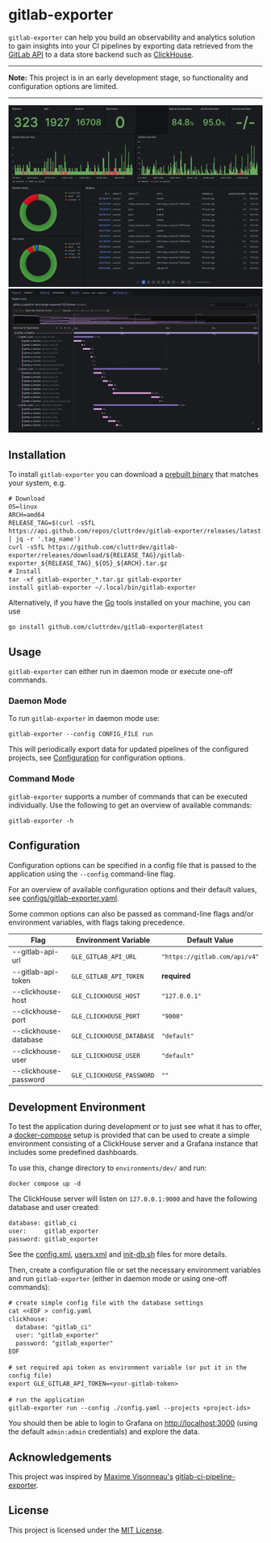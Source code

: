 # gitlab-exporter

`gitlab-exporter` can help you build an observability and analytics solution to
gain insights into your CI pipelines by exporting data retrieved from the
[GitLab API][gitlab-api] to a data store backend such as
[ClickHouse][clickhouse].

---

**Note:** This project is in an early development stage, so functionality and
configuration options are limited.

---

<p>
    <img src="./assets/project-overview.webp" />
    <img src="./assets/pipeline-trace.webp" />
</p>

## Installation

To install `gitlab-exporter` you can download a 
[prebuilt binary][prebuilt-binaries] that matches your system, e.g.

```shell
# Download
OS=linux
ARCH=amd64
RELEASE_TAG=$(curl -sSfL https://api.github.com/repos/cluttrdev/gitlab-exporter/releases/latest | jq -r '.tag_name')
curl -sSfL https://github.com/cluttrdev/gitlab-exporter/releases/download/${RELEASE_TAG}/gitlab-exporter_${RELEASE_TAG}_${OS}_${ARCH}.tar.gz
# Install
tar -xf gitlab-exporter_*.tar.gz gitlab-exporter
install gitlab-exporter ~/.local/bin/gitlab-exporter
```

Alternatively, if you have the [Go][go-install] tools installed on your
machine, you can use

```shell
go install github.com/cluttrdev/gitlab-exporter@latest
```

## Usage

`gitlab-exporter` can either run in daemon mode or execute one-off
commands.

### Daemon Mode

To run `gitlab-exporter` in daemon mode use:

```shell
gitlab-exporter --config CONFIG_FILE run
```

This will periodically export data for updated pipelines of the configured projects,
see [Configuration](#configuration) for configuration options.

### Command Mode

`gitlab-exporter` supports a number of commands that can be executed
individually. Use the following to get an overview of available commands:

```shell
gitlab-exporter -h
```

## Configuration

Configuration options can be specified in a config file that is passed to the
application using the `--config` command-line flag.

For an overview of available configuration options and their default values,
see [configs/gitlab-exporter.yaml](./configs/gitlab-exporter.yaml).

Some common options can also be passed as command-line flags and/or environment
variables, with flags taking precedence.

| Flag                  | Environment Variable      | Default Value                 |
| ---                   | ---                       | ---                           |
| --gitlab-api-url      | `GLE_GITLAB_API_URL`      | `"https://gitlab.com/api/v4"` |
| --gitlab-api-token    | `GLE_GITLAB_API_TOKEN`    | **required**                  |
| --clickhouse-host     | `GLE_CLICKHOUSE_HOST`     | `"127.0.0.1"`                 |
| --clickhouse-port     | `GLE_CLICKHOUSE_PORT`     | `"9000"`                      |
| --clickhouse-database | `GLE_CLICKHOUSE_DATABASE` | `"default"`                   |
| --clickhouse-user     | `GLE_CLICKHOUSE_USER`     | `"default"`                   |
| --clickhouse-password | `GLE_CLICKHOUSE_PASSWORD` | `""`                          |

## Development Environment

To test the application during development or to just see what it has to offer,
a [docker-compose](./environments/dev/docker-compose.yaml) setup is provided
that can be used to create a simple environment consisting of a ClickHouse server
and a Grafana instance that includes some predefined dashboards.

To use this, change directory to `environments/dev/` and run:

```shell
docker compose up -d
```

The ClickHouse server will listen on `127.0.0.1:9000` and have the following
database and user created:
```
database: gitlab_ci
user:     gitlab_exporter
password: gitlab_exporter
```
See the
[config.xml](./environments/dev/clickhouse/config.xml),
[users.xml](./environments/dev/clickhouse/users.xml) and
[init-db.sh](./environments/dev/clickhouse/initdb.d/init-db.sh)
files for more details.

Then, create a configuration file or set the necessary environment variables
and run `gitlab-exporter` (either in daemon mode or using one-off commands):
```shell
# create simple config file with the database settings
cat <<EOF > config.yaml
clickhouse:
  database: "gitlab_ci"
  user: "gitlab_exporter"
  password: "gitlab_exporter"
EOF

# set required api token as environment variable (or put it in the config file)
export GLE_GITLAB_API_TOKEN=<your-gitlab-token>

# run the application
gitlab-exporter run --config ./config.yaml --projects <project-ids>
```

You should then be able to login to Grafana on <http://localhost:3000> (using
the default `admin:admin` credentials) and explore the data.

## Acknowledgements

This project was inspired by [Maxime Visonneau's][github-mvisonneau] 
[gitlab-ci-pipeline-exporter][github-gcpe].

## License

This project is licensed under the [MIT License](./LICENSE).

[gitlab-api]: https://docs.gitlab.com/ee/api/rest/
[clickhouse]: https://clickhouse.com/
[go-install]: https://go.dev/doc/install
[prebuilt-binaries]: https://github.com/cluttrdev/gitlab-exporter/releases/latest
[github-mvisonneau]: https://github.com/mvisonneau
[github-gcpe]: https://github.com/mvisonneau/gitlab-ci-pipelines-exporter
